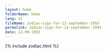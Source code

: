 ```yaml
---
layout: home
folderName: home
lang: nl
fileName: zodiac-sign-for-12-september-1993
permalink: zodiac-sign-for-12-september-1993
date: 12-09-1993
---
```

{% include zodiac.html %}
